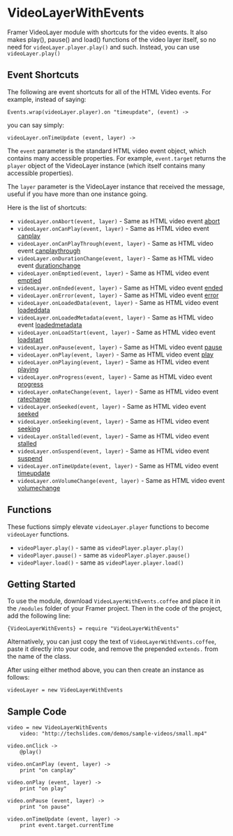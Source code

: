 # VideoLayerWithEvents
Framer VideoLayer module with shortcuts for the video events. It also makes play(), pause() and load() functions of the video layer itself, so no need for `videoLayer.player.play()` and such. Instead, you can use `videoLayer.play()`

## Event Shortcuts

The following are event shortcuts for all of the HTML Video events. For example, instead of saying:

```
Events.wrap(videoLayer.player).on "timeupdate", (event) ->
```
you can say simply:

```
videoLayer.onTimeUpdate (event, layer) ->
```

The `event` parameter is the standard HTML video event object, which contains many accessible properties. For example, `event.target` returns the `player` object of the VideoLayer instance (which itself contains many accessible properties).

The `layer` parameter is the VideoLayer instance that received the message, useful if you have more than one instance going.

Here is the list of shortcuts:

* `videoLayer.onAbort(event, layer)` - Same as HTML video event [abort](https://developer.mozilla.org/en-US/docs/Web/Events/abort)
* `videoLayer.onCanPlay(event, layer)` - Same as HTML video event [canplay](https://developer.mozilla.org/en-US/docs/Web/Events/canplay)
* `videoLayer.onCanPlayThrough(event, layer)` - Same as HTML video event [canplaythrough](https://developer.mozilla.org/en-US/docs/Web/Events/canplaythrough)
* `videoLayer.onDurationChange(event, layer)` - Same as HTML video event [durationchange](https://developer.mozilla.org/en-US/docs/Web/Events/durationchange)
* `videoLayer.onEmptied(event, layer)` - Same as HTML video event [emptied](https://developer.mozilla.org/en-US/docs/Web/Events/emptied)
* `videoLayer.onEnded(event, layer)` - Same as HTML video event [ended](https://developer.mozilla.org/en-US/docs/Web/Events/ended)
* `videoLayer.onError(event, layer)` - Same as HTML video event [error](https://developer.mozilla.org/en-US/docs/Web/Events/error)
* `videoLayer.onLoadedData(event, layer)` - Same as HTML video event [loadeddata](https://developer.mozilla.org/en-US/docs/Web/Events/loadeddata)
* `videoLayer.onLoadedMetadata(event, layer)` - Same as HTML video event [loadedmetadata](https://developer.mozilla.org/en-US/docs/Web/Events/loadedmetadata)
* `videoLayer.onLoadStart(event, layer)` - Same as HTML video event [loadstart](https://developer.mozilla.org/en-US/docs/Web/Events/loadstart)
* `videoLayer.onPause(event, layer)` - Same as HTML video event [pause](https://developer.mozilla.org/en-US/docs/Web/Events/pause)
* `videoLayer.onPlay(event, layer)` - Same as HTML video event [play](https://developer.mozilla.org/en-US/docs/Web/Events/play)
* `videoLayer.onPlaying(event, layer)` - Same as HTML video event [playing](https://developer.mozilla.org/en-US/docs/Web/Events/playing)
* `videoLayer.onProgress(event, layer)` - Same as HTML video event [progress](https://developer.mozilla.org/en-US/docs/Web/Events/progress)
* `videoLayer.onRateChange(event, layer)` - Same as HTML video event [ratechange](https://developer.mozilla.org/en-US/docs/Web/Events/ratechange)
* `videoLayer.onSeeked(event, layer)` - Same as HTML video event [seeked](https://developer.mozilla.org/en-US/docs/Web/Events/seeked)
* `videoLayer.onSeeking(event, layer)` - Same as HTML video event [seeking](https://developer.mozilla.org/en-US/docs/Web/Events/seeking)
* `videoLayer.onStalled(event, layer)` - Same as HTML video event [stalled](https://developer.mozilla.org/en-US/docs/Web/Events/stalled)
* `videoLayer.onSuspend(event, layer)` - Same as HTML video event [suspend](https://developer.mozilla.org/en-US/docs/Web/Events/suspend)
* `videoLayer.onTimeUpdate(event, layer)` - Same as HTML video event [timeupdate](https://developer.mozilla.org/en-US/docs/Web/Events/timeupdate)
* `videoLayer.onVolumeChange(event, layer)` - Same as HTML video event [volumechange](https://developer.mozilla.org/en-US/docs/Web/Events/volumechange)

## Functions

These fuctions simply elevate `videoLayer.player` functions to become `videoLayer` functions.

* `videoPlayer.play()` - same as `videoPlayer.player.play()`
* `videoPlayer.pause()` - same as `videoPlayer.player.pause()`
* `videoPlayer.load()` - same as `videoPlayer.player.load()`

## Getting Started
To use the module, download `VideoLayerWithEvents.coffee` and place it in the `/modules` folder of your Framer project. Then in the code of the project, add the following line:

```
{VideoLayerWithEvents} = require "VideoLayerWithEvents"
```

Alternatively, you can just copy the text of `VideoLayerWithEvents.coffee`, paste it directly into your code, and remove the prepended `extends.` from the name of the class.

After using either method above, you can then create an instance as follows:

```
videoLayer = new VideoLayerWithEvents
```

## Sample Code

```
video = new VideoLayerWithEvents
	video: "http://techslides.com/demos/sample-videos/small.mp4"
  
video.onClick ->
	@play()

video.onCanPlay (event, layer) ->
	print "on canplay"
  
video.onPlay (event, layer) ->
	print "on play"
  
video.onPause (event, layer) ->
	print "on pause"
  
video.onTimeUpdate (event, layer) ->
	print event.target.currentTime
```
